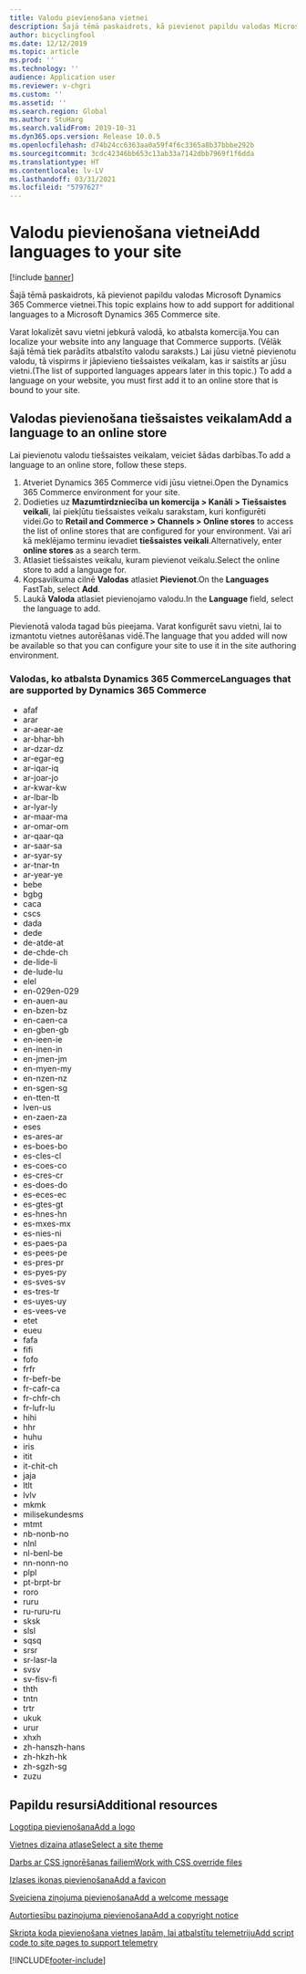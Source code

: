 ```yaml
---
title: Valodu pievienošana vietnei
description: Šajā tēmā paskaidrots, kā pievienot papildu valodas Microsoft Dynamics 365 Commerce vietnei.
author: bicyclingfool
ms.date: 12/12/2019
ms.topic: article
ms.prod: ''
ms.technology: ''
audience: Application user
ms.reviewer: v-chgri
ms.custom: ''
ms.assetid: ''
ms.search.region: Global
ms.author: StuHarg
ms.search.validFrom: 2019-10-31
ms.dyn365.ops.version: Release 10.0.5
ms.openlocfilehash: d74b24cc6363aa0a59f4f6c3365a8b37bbbe292b
ms.sourcegitcommit: 3cdc42346bb653c13ab33a7142dbb7969f1f6dda
ms.translationtype: HT
ms.contentlocale: lv-LV
ms.lasthandoff: 03/31/2021
ms.locfileid: "5797627"
---
```

# <a name="add-languages-to-your-site"></a><span data-ttu-id="da40f-103">Valodu pievienošana vietnei</span><span class="sxs-lookup"><span data-stu-id="da40f-103">Add languages to your site</span></span>

[!include [banner](includes/banner.md)]

<span data-ttu-id="da40f-104">Šajā tēmā paskaidrots, kā pievienot papildu valodas Microsoft Dynamics 365 Commerce vietnei.</span><span class="sxs-lookup"><span data-stu-id="da40f-104">This topic explains how to add support for additional languages to a Microsoft Dynamics 365 Commerce site.</span></span>

<span data-ttu-id="da40f-105">Varat lokalizēt savu vietni jebkurā valodā, ko atbalsta komercija.</span><span class="sxs-lookup"><span data-stu-id="da40f-105">You can localize your website into any language that Commerce supports.</span></span> <span data-ttu-id="da40f-106">(Vēlāk šajā tēmā tiek parādīts atbalstīto valodu saraksts.) Lai jūsu vietnē pievienotu valodu, tā vispirms ir jāpievieno tiešsaistes veikalam, kas ir saistīts ar jūsu vietni.</span><span class="sxs-lookup"><span data-stu-id="da40f-106">(The list of supported languages appears later in this topic.) To add a language on your website, you must first add it to an online store that is bound to your site.</span></span>

## <a name="add-a-language-to-an-online-store"></a><span data-ttu-id="da40f-107">Valodas pievienošana tiešsaistes veikalam</span><span class="sxs-lookup"><span data-stu-id="da40f-107">Add a language to an online store</span></span>

<span data-ttu-id="da40f-108">Lai pievienotu valodu tiešsaistes veikalam, veiciet šādas darbības.</span><span class="sxs-lookup"><span data-stu-id="da40f-108">To add a language to an online store, follow these steps.</span></span>

1. <span data-ttu-id="da40f-109">Atveriet Dynamics 365 Commerce vidi jūsu vietnei.</span><span class="sxs-lookup"><span data-stu-id="da40f-109">Open the Dynamics 365 Commerce environment for your site.</span></span>
1. <span data-ttu-id="da40f-110">Dodieties uz **Mazumtirdzniecība un komercija \> Kanāli \> Tiešsaistes veikali**, lai piekļūtu tiešsaistes veikalu sarakstam, kuri konfigurēti videi.</span><span class="sxs-lookup"><span data-stu-id="da40f-110">Go to **Retail and Commerce \> Channels \> Online stores** to access the list of online stores that are configured for your environment.</span></span> <span data-ttu-id="da40f-111">Vai arī kā meklējamo terminu ievadiet **tiešsaistes veikali**.</span><span class="sxs-lookup"><span data-stu-id="da40f-111">Alternatively, enter **online stores** as a search term.</span></span>
1. <span data-ttu-id="da40f-112">Atlasiet tiešsaistes veikalu, kuram pievienot veikalu.</span><span class="sxs-lookup"><span data-stu-id="da40f-112">Select the online store to add a language for.</span></span>
1. <span data-ttu-id="da40f-113">Kopsavilkuma cilnē **Valodas** atlasiet **Pievienot**.</span><span class="sxs-lookup"><span data-stu-id="da40f-113">On the **Languages** FastTab, select **Add**.</span></span>
1. <span data-ttu-id="da40f-114">Laukā **Valoda** atlasiet pievienojamo valodu.</span><span class="sxs-lookup"><span data-stu-id="da40f-114">In the **Language** field, select the language to add.</span></span>

<span data-ttu-id="da40f-115">Pievienotā valoda tagad būs pieejama. Varat konfigurēt savu vietni, lai to izmantotu vietnes autorēšanas vidē.</span><span class="sxs-lookup"><span data-stu-id="da40f-115">The language that you added will now be available so that you can configure your site to use it in the site authoring environment.</span></span>

### <a name="languages-that-are-supported-by-dynamics-365-commerce"></a><span data-ttu-id="da40f-116">Valodas, ko atbalsta Dynamics 365 Commerce</span><span class="sxs-lookup"><span data-stu-id="da40f-116">Languages that are supported by Dynamics 365 Commerce</span></span>

- <span data-ttu-id="da40f-117">af</span><span class="sxs-lookup"><span data-stu-id="da40f-117">af</span></span>
- <span data-ttu-id="da40f-118">ar</span><span class="sxs-lookup"><span data-stu-id="da40f-118">ar</span></span>
- <span data-ttu-id="da40f-119">ar-ae</span><span class="sxs-lookup"><span data-stu-id="da40f-119">ar-ae</span></span>
- <span data-ttu-id="da40f-120">ar-bh</span><span class="sxs-lookup"><span data-stu-id="da40f-120">ar-bh</span></span>
- <span data-ttu-id="da40f-121">ar-dz</span><span class="sxs-lookup"><span data-stu-id="da40f-121">ar-dz</span></span>
- <span data-ttu-id="da40f-122">ar-eg</span><span class="sxs-lookup"><span data-stu-id="da40f-122">ar-eg</span></span>
- <span data-ttu-id="da40f-123">ar-iq</span><span class="sxs-lookup"><span data-stu-id="da40f-123">ar-iq</span></span>
- <span data-ttu-id="da40f-124">ar-jo</span><span class="sxs-lookup"><span data-stu-id="da40f-124">ar-jo</span></span>
- <span data-ttu-id="da40f-125">ar-kw</span><span class="sxs-lookup"><span data-stu-id="da40f-125">ar-kw</span></span>
- <span data-ttu-id="da40f-126">ar-lb</span><span class="sxs-lookup"><span data-stu-id="da40f-126">ar-lb</span></span>
- <span data-ttu-id="da40f-127">ar-ly</span><span class="sxs-lookup"><span data-stu-id="da40f-127">ar-ly</span></span>
- <span data-ttu-id="da40f-128">ar-ma</span><span class="sxs-lookup"><span data-stu-id="da40f-128">ar-ma</span></span>
- <span data-ttu-id="da40f-129">ar-om</span><span class="sxs-lookup"><span data-stu-id="da40f-129">ar-om</span></span>
- <span data-ttu-id="da40f-130">ar-qa</span><span class="sxs-lookup"><span data-stu-id="da40f-130">ar-qa</span></span>
- <span data-ttu-id="da40f-131">ar-sa</span><span class="sxs-lookup"><span data-stu-id="da40f-131">ar-sa</span></span>
- <span data-ttu-id="da40f-132">ar-sy</span><span class="sxs-lookup"><span data-stu-id="da40f-132">ar-sy</span></span>
- <span data-ttu-id="da40f-133">ar-tn</span><span class="sxs-lookup"><span data-stu-id="da40f-133">ar-tn</span></span>
- <span data-ttu-id="da40f-134">ar-ye</span><span class="sxs-lookup"><span data-stu-id="da40f-134">ar-ye</span></span>
- <span data-ttu-id="da40f-135">be</span><span class="sxs-lookup"><span data-stu-id="da40f-135">be</span></span>
- <span data-ttu-id="da40f-136">bg</span><span class="sxs-lookup"><span data-stu-id="da40f-136">bg</span></span>
- <span data-ttu-id="da40f-137">ca</span><span class="sxs-lookup"><span data-stu-id="da40f-137">ca</span></span>
- <span data-ttu-id="da40f-138">cs</span><span class="sxs-lookup"><span data-stu-id="da40f-138">cs</span></span>
- <span data-ttu-id="da40f-139">da</span><span class="sxs-lookup"><span data-stu-id="da40f-139">da</span></span>
- <span data-ttu-id="da40f-140">de</span><span class="sxs-lookup"><span data-stu-id="da40f-140">de</span></span>
- <span data-ttu-id="da40f-141">de-at</span><span class="sxs-lookup"><span data-stu-id="da40f-141">de-at</span></span>
- <span data-ttu-id="da40f-142">de-ch</span><span class="sxs-lookup"><span data-stu-id="da40f-142">de-ch</span></span>
- <span data-ttu-id="da40f-143">de-li</span><span class="sxs-lookup"><span data-stu-id="da40f-143">de-li</span></span>
- <span data-ttu-id="da40f-144">de-lu</span><span class="sxs-lookup"><span data-stu-id="da40f-144">de-lu</span></span>
- <span data-ttu-id="da40f-145">el</span><span class="sxs-lookup"><span data-stu-id="da40f-145">el</span></span>
- <span data-ttu-id="da40f-146">en-029</span><span class="sxs-lookup"><span data-stu-id="da40f-146">en-029</span></span>
- <span data-ttu-id="da40f-147">en-au</span><span class="sxs-lookup"><span data-stu-id="da40f-147">en-au</span></span>
- <span data-ttu-id="da40f-148">en-bz</span><span class="sxs-lookup"><span data-stu-id="da40f-148">en-bz</span></span>
- <span data-ttu-id="da40f-149">en-ca</span><span class="sxs-lookup"><span data-stu-id="da40f-149">en-ca</span></span>
- <span data-ttu-id="da40f-150">en-gb</span><span class="sxs-lookup"><span data-stu-id="da40f-150">en-gb</span></span>
- <span data-ttu-id="da40f-151">en-ie</span><span class="sxs-lookup"><span data-stu-id="da40f-151">en-ie</span></span>
- <span data-ttu-id="da40f-152">en-in</span><span class="sxs-lookup"><span data-stu-id="da40f-152">en-in</span></span>
- <span data-ttu-id="da40f-153">en-jm</span><span class="sxs-lookup"><span data-stu-id="da40f-153">en-jm</span></span>
- <span data-ttu-id="da40f-154">en-my</span><span class="sxs-lookup"><span data-stu-id="da40f-154">en-my</span></span>
- <span data-ttu-id="da40f-155">en-nz</span><span class="sxs-lookup"><span data-stu-id="da40f-155">en-nz</span></span>
- <span data-ttu-id="da40f-156">en-sg</span><span class="sxs-lookup"><span data-stu-id="da40f-156">en-sg</span></span>
- <span data-ttu-id="da40f-157">en-tt</span><span class="sxs-lookup"><span data-stu-id="da40f-157">en-tt</span></span>
- <span data-ttu-id="da40f-158">lv</span><span class="sxs-lookup"><span data-stu-id="da40f-158">en-us</span></span>
- <span data-ttu-id="da40f-159">en-za</span><span class="sxs-lookup"><span data-stu-id="da40f-159">en-za</span></span>
- <span data-ttu-id="da40f-160">es</span><span class="sxs-lookup"><span data-stu-id="da40f-160">es</span></span>
- <span data-ttu-id="da40f-161">es-ar</span><span class="sxs-lookup"><span data-stu-id="da40f-161">es-ar</span></span>
- <span data-ttu-id="da40f-162">es-bo</span><span class="sxs-lookup"><span data-stu-id="da40f-162">es-bo</span></span>
- <span data-ttu-id="da40f-163">es-cl</span><span class="sxs-lookup"><span data-stu-id="da40f-163">es-cl</span></span>
- <span data-ttu-id="da40f-164">es-co</span><span class="sxs-lookup"><span data-stu-id="da40f-164">es-co</span></span>
- <span data-ttu-id="da40f-165">es-cr</span><span class="sxs-lookup"><span data-stu-id="da40f-165">es-cr</span></span>
- <span data-ttu-id="da40f-166">es-do</span><span class="sxs-lookup"><span data-stu-id="da40f-166">es-do</span></span>
- <span data-ttu-id="da40f-167">es-ec</span><span class="sxs-lookup"><span data-stu-id="da40f-167">es-ec</span></span>
- <span data-ttu-id="da40f-168">es-gt</span><span class="sxs-lookup"><span data-stu-id="da40f-168">es-gt</span></span>
- <span data-ttu-id="da40f-169">es-hn</span><span class="sxs-lookup"><span data-stu-id="da40f-169">es-hn</span></span>
- <span data-ttu-id="da40f-170">es-mx</span><span class="sxs-lookup"><span data-stu-id="da40f-170">es-mx</span></span>
- <span data-ttu-id="da40f-171">es-ni</span><span class="sxs-lookup"><span data-stu-id="da40f-171">es-ni</span></span>
- <span data-ttu-id="da40f-172">es-pa</span><span class="sxs-lookup"><span data-stu-id="da40f-172">es-pa</span></span>
- <span data-ttu-id="da40f-173">es-pe</span><span class="sxs-lookup"><span data-stu-id="da40f-173">es-pe</span></span>
- <span data-ttu-id="da40f-174">es-pr</span><span class="sxs-lookup"><span data-stu-id="da40f-174">es-pr</span></span>
- <span data-ttu-id="da40f-175">es-py</span><span class="sxs-lookup"><span data-stu-id="da40f-175">es-py</span></span>
- <span data-ttu-id="da40f-176">es-sv</span><span class="sxs-lookup"><span data-stu-id="da40f-176">es-sv</span></span>
- <span data-ttu-id="da40f-177">es-tr</span><span class="sxs-lookup"><span data-stu-id="da40f-177">es-tr</span></span>
- <span data-ttu-id="da40f-178">es-uy</span><span class="sxs-lookup"><span data-stu-id="da40f-178">es-uy</span></span>
- <span data-ttu-id="da40f-179">es-ve</span><span class="sxs-lookup"><span data-stu-id="da40f-179">es-ve</span></span>
- <span data-ttu-id="da40f-180">et</span><span class="sxs-lookup"><span data-stu-id="da40f-180">et</span></span>
- <span data-ttu-id="da40f-181">eu</span><span class="sxs-lookup"><span data-stu-id="da40f-181">eu</span></span>
- <span data-ttu-id="da40f-182">fa</span><span class="sxs-lookup"><span data-stu-id="da40f-182">fa</span></span>
- <span data-ttu-id="da40f-183">fi</span><span class="sxs-lookup"><span data-stu-id="da40f-183">fi</span></span>
- <span data-ttu-id="da40f-184">fo</span><span class="sxs-lookup"><span data-stu-id="da40f-184">fo</span></span>
- <span data-ttu-id="da40f-185">fr</span><span class="sxs-lookup"><span data-stu-id="da40f-185">fr</span></span>
- <span data-ttu-id="da40f-186">fr-be</span><span class="sxs-lookup"><span data-stu-id="da40f-186">fr-be</span></span>
- <span data-ttu-id="da40f-187">fr-ca</span><span class="sxs-lookup"><span data-stu-id="da40f-187">fr-ca</span></span>
- <span data-ttu-id="da40f-188">fr-ch</span><span class="sxs-lookup"><span data-stu-id="da40f-188">fr-ch</span></span>
- <span data-ttu-id="da40f-189">fr-lu</span><span class="sxs-lookup"><span data-stu-id="da40f-189">fr-lu</span></span>
- <span data-ttu-id="da40f-190">hi</span><span class="sxs-lookup"><span data-stu-id="da40f-190">hi</span></span>
- <span data-ttu-id="da40f-191">h</span><span class="sxs-lookup"><span data-stu-id="da40f-191">hr</span></span>
- <span data-ttu-id="da40f-192">hu</span><span class="sxs-lookup"><span data-stu-id="da40f-192">hu</span></span>
- <span data-ttu-id="da40f-193">ir</span><span class="sxs-lookup"><span data-stu-id="da40f-193">is</span></span>
- <span data-ttu-id="da40f-194">it</span><span class="sxs-lookup"><span data-stu-id="da40f-194">it</span></span>
- <span data-ttu-id="da40f-195">it-ch</span><span class="sxs-lookup"><span data-stu-id="da40f-195">it-ch</span></span>
- <span data-ttu-id="da40f-196">ja</span><span class="sxs-lookup"><span data-stu-id="da40f-196">ja</span></span>
- <span data-ttu-id="da40f-197">lt</span><span class="sxs-lookup"><span data-stu-id="da40f-197">lt</span></span>
- <span data-ttu-id="da40f-198">lv</span><span class="sxs-lookup"><span data-stu-id="da40f-198">lv</span></span>
- <span data-ttu-id="da40f-199">mk</span><span class="sxs-lookup"><span data-stu-id="da40f-199">mk</span></span>
- <span data-ttu-id="da40f-200">milisekundes</span><span class="sxs-lookup"><span data-stu-id="da40f-200">ms</span></span>
- <span data-ttu-id="da40f-201">mt</span><span class="sxs-lookup"><span data-stu-id="da40f-201">mt</span></span>
- <span data-ttu-id="da40f-202">nb-no</span><span class="sxs-lookup"><span data-stu-id="da40f-202">nb-no</span></span>
- <span data-ttu-id="da40f-203">nl</span><span class="sxs-lookup"><span data-stu-id="da40f-203">nl</span></span>
- <span data-ttu-id="da40f-204">nl-be</span><span class="sxs-lookup"><span data-stu-id="da40f-204">nl-be</span></span>
- <span data-ttu-id="da40f-205">nn-no</span><span class="sxs-lookup"><span data-stu-id="da40f-205">nn-no</span></span>
- <span data-ttu-id="da40f-206">pl</span><span class="sxs-lookup"><span data-stu-id="da40f-206">pl</span></span>
- <span data-ttu-id="da40f-207">pt-br</span><span class="sxs-lookup"><span data-stu-id="da40f-207">pt-br</span></span>
- <span data-ttu-id="da40f-208">ro</span><span class="sxs-lookup"><span data-stu-id="da40f-208">ro</span></span>
- <span data-ttu-id="da40f-209">ru</span><span class="sxs-lookup"><span data-stu-id="da40f-209">ru</span></span>
- <span data-ttu-id="da40f-210">ru-ru</span><span class="sxs-lookup"><span data-stu-id="da40f-210">ru-ru</span></span>
- <span data-ttu-id="da40f-211">sk</span><span class="sxs-lookup"><span data-stu-id="da40f-211">sk</span></span>
- <span data-ttu-id="da40f-212">sl</span><span class="sxs-lookup"><span data-stu-id="da40f-212">sl</span></span>
- <span data-ttu-id="da40f-213">sq</span><span class="sxs-lookup"><span data-stu-id="da40f-213">sq</span></span>
- <span data-ttu-id="da40f-214">sr</span><span class="sxs-lookup"><span data-stu-id="da40f-214">sr</span></span>
- <span data-ttu-id="da40f-215">sr-la</span><span class="sxs-lookup"><span data-stu-id="da40f-215">sr-la</span></span>
- <span data-ttu-id="da40f-216">sv</span><span class="sxs-lookup"><span data-stu-id="da40f-216">sv</span></span>
- <span data-ttu-id="da40f-217">sv-fi</span><span class="sxs-lookup"><span data-stu-id="da40f-217">sv-fi</span></span>
- <span data-ttu-id="da40f-218">th</span><span class="sxs-lookup"><span data-stu-id="da40f-218">th</span></span>
- <span data-ttu-id="da40f-219">tn</span><span class="sxs-lookup"><span data-stu-id="da40f-219">tn</span></span>
- <span data-ttu-id="da40f-220">tr</span><span class="sxs-lookup"><span data-stu-id="da40f-220">tr</span></span>
- <span data-ttu-id="da40f-221">uk</span><span class="sxs-lookup"><span data-stu-id="da40f-221">uk</span></span>
- <span data-ttu-id="da40f-222">ur</span><span class="sxs-lookup"><span data-stu-id="da40f-222">ur</span></span>
- <span data-ttu-id="da40f-223">xh</span><span class="sxs-lookup"><span data-stu-id="da40f-223">xh</span></span>
- <span data-ttu-id="da40f-224">zh-hans</span><span class="sxs-lookup"><span data-stu-id="da40f-224">zh-hans</span></span>
- <span data-ttu-id="da40f-225">zh-hk</span><span class="sxs-lookup"><span data-stu-id="da40f-225">zh-hk</span></span>
- <span data-ttu-id="da40f-226">zh-sg</span><span class="sxs-lookup"><span data-stu-id="da40f-226">zh-sg</span></span>
- <span data-ttu-id="da40f-227">zu</span><span class="sxs-lookup"><span data-stu-id="da40f-227">zu</span></span>

## <a name="additional-resources"></a><span data-ttu-id="da40f-228">Papildu resursi</span><span class="sxs-lookup"><span data-stu-id="da40f-228">Additional resources</span></span>

[<span data-ttu-id="da40f-229">Logotipa pievienošana</span><span class="sxs-lookup"><span data-stu-id="da40f-229">Add a logo</span></span>](add-logo.md)

[<span data-ttu-id="da40f-230">Vietnes dizaina atlase</span><span class="sxs-lookup"><span data-stu-id="da40f-230">Select a site theme</span></span>](select-site-theme.md)

[<span data-ttu-id="da40f-231">Darbs ar CSS ignorēšanas failiem</span><span class="sxs-lookup"><span data-stu-id="da40f-231">Work with CSS override files</span></span>](css-override-files.md)

[<span data-ttu-id="da40f-232">Izlases ikonas pievienošana</span><span class="sxs-lookup"><span data-stu-id="da40f-232">Add a favicon</span></span>](add-favicon.md)

[<span data-ttu-id="da40f-233">Sveiciena ziņojuma pievienošana</span><span class="sxs-lookup"><span data-stu-id="da40f-233">Add a welcome message</span></span>](add-welcome-message.md)

[<span data-ttu-id="da40f-234">Autortiesību paziņojuma pievienošana</span><span class="sxs-lookup"><span data-stu-id="da40f-234">Add a copyright notice</span></span>](add-copyright-notice.md)

[<span data-ttu-id="da40f-235">Skripta koda pievienošana vietnes lapām, lai atbalstītu telemetriju</span><span class="sxs-lookup"><span data-stu-id="da40f-235">Add script code to site pages to support telemetry</span></span>](add-telemetry.md)


[!INCLUDE[footer-include](../includes/footer-banner.md)]
